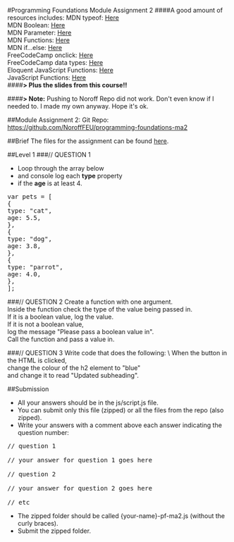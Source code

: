 #Programming Foundations Module Assignment 2
####A good amount of resources includes:
MDN typeof: [Here](https://developer.mozilla.org/en-US/docs/Web/JavaScript/Reference/Operators/typeof) \
MDN Boolean: [Here](https://developer.mozilla.org/en-US/docs/Web/JavaScript/Reference/Global_Objects/Boolean)  
MDN Parameter: [Here](https://developer.mozilla.org/en-US/docs/Glossary/Parameter) \
MDN Functions: [Here](https://developer.mozilla.org/en-US/docs/Web/JavaScript/Guide/Functions) \
MDN if...else: [Here](https://developer.mozilla.org/en-US/docs/Web/JavaScript/Reference/Statements/if...else) \
FreeCodeCamp onclick: [Here](https://www.freecodecamp.org/news/html-button-onclick-javascript-click-event-tutorial/) \
FreeCodeCamp data types: [Here](https://www.freecodecamp.org/news/javascript-data-types-typeof-explained/) \
Eloquent JavaScript Functions: [Here](https://eloquentjavascript.net/03_functions.html) \
JavaScript Functions: [Here](https://www.tutorialsteacher.com/javascript/javascript-function) \
####**> Plus the slides from this course!!**

####**> Note:** Pushing to Noroff Repo did not work. Don't even know if I needed to. I made my own anyway. Hope it's ok.

##Module Assignment 2: 
Git Repo: https://github.com/NoroffFEU/programming-foundations-ma2

##Brief
The files for the assignment can be found [here](https://programming-foundations.netlify.app/2edsw/ma).

##Level 1
###// QUESTION 1
* Loop through the array below 
* and console log each **type** property 
* if the **age** is at least 4.

<pre>
var pets = [
{
type: "cat",
age: 5.5,
},
{
type: "dog",
age: 3.8,
},
{
type: "parrot",
age: 4.0,
},
];
</pre>

###// QUESTION 2
Create a function with one argument. \
Inside the function check the type of the value being passed in. \
If it is a boolean value, log the value. \
If it is not a boolean value, \
log the message "Please pass a boolean value in". \
Call the function and pass a value in.

###// QUESTION 3
Write code that does the following: \ 
When the button in the HTML is clicked, \
change the colour of the h2 element to "blue" \
and change it to read "Updated subheading".

##Submission
* All your answers should be in the js/script.js file. 
* You can submit only this file (zipped) or all the files from the repo (also zipped).
* Write your answers with a comment above each answer indicating the question number:

<pre>
// question 1

// your answer for question 1 goes here

// question 2

// your answer for question 2 goes here

// etc
</pre>

* The zipped folder should be called {your-name}-pf-ma2.js (without the curly braces).
* Submit the zipped folder.